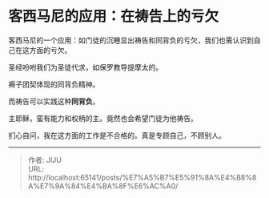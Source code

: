 # 客西马尼的应用：在祷告上的亏欠

客西马尼的一个应用：如门徒的沉睡显出祷告和同背负的亏欠，我们也需认识到自己在这方面的亏欠。

圣经吩咐我们为圣徒代求，如保罗教导提摩太的。

褥子团契体现的同背负精神。

而祷告可以实践这种**同背负**。

主耶稣，蛮有能力和权柄的主。竟然也会希望门徒为他祷告。

扪心自问，我在这方面的工作是不合格的。真是专顾自己，不顾别人。

---

> 作者: JIJU  
> URL: http://localhost:65141/posts/%E7%A5%B7%E5%91%8A%E4%B8%8A%E7%9A%84%E4%BA%8F%E6%AC%A0/  

